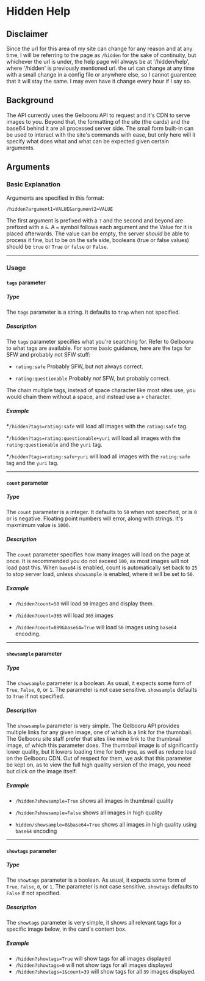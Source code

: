 # Hidden Help

## Disclaimer

Since the url for this area of my site can change for any reason and at any time,
I will be referring to the page as `/hidden` for the sake of continuity,
but whichever the url is under, the help page will always be at '/hidden/help', where '/hidden' is previously mentioned url.
the url can change at any time with a small change in a config file or anywhere else, so I cannot guarentee that it will stay the same.
I may even have it change every hour if I say so.

## Background

The API currently uses the Gelbooru API to request and it's CDN to serve images to you.
Beyond that, the formatting of the site (the cards) and the base64 behind it are all processed server side.
The small form built-in can be used to interact with the site's commands with ease, but only here will it specify what does what and what can be
expected given certain arguments.

## Arguments

### Basic Explanation

Arguments are specified in this format:

```http
/hidden?argument1=VALUE&argument2=VALUE
```

The first argument is prefixed with a `?` and the second and beyond are prefixed with a `&`.
A `=` symbol follows each argument and the Value for it is placed afterwards.
The value can be empty, the server *should* be able to process it fine, but to be on the safe side,
booleans (true or false values) should be `true` or `True` or `false` or `False`.

---

### Usage

#### `tags` parameter

##### Type

The `tags` parameter is a string.
It defaults to `trap` when not specified.

##### Description

The `tags` parameter specifies what you're searching for. Refer to Gelbooru to what tags are available.
For some basic guidance, here are the tags for SFW and probably not SFW stuff:

* `rating:safe` Probably SFW, but not always correct.

* `rating:questionable` Probably *not* SFW, but probably correct.

The chain multiple tags, instead of space character like most sites use, you would chain them without a space, and instead use a `+` character.

##### Example

*`/hidden?tags=rating:safe`
will load all images with the `rating:safe` tag.

*`/hidden?tags=rating:questionable+yuri`
will load all images with the `rating:questionable` and the `yuri` tag.

*`/hidden?tags=rating:safe+yuri`
will load all images with the `rating:safe` tag and the `yuri` tag.

---

#### `count` parameter

##### Type

The `count` parameter is a integer.
It defaults to `50` when not specified, or is `0` or is negative.
Floating point numbers will error, along with strings.
It's maxmimum value is `1000`.

##### Description

The `count` parameter specifies how many images will load on the page at once.
It is recommended you do not exceed `100`, as most images will not load past this.
When `base64` is enabled, count is automatically set back to `25` to stop server load, unless `showsample` is enabled, where it will be set to `50`.

##### Example

* `/hidden?count=50`
will load `50` images and display them.

* `/hidden?count=365`
will load `365` images

* `/hidden?count=889&base64=True`
will load `50` images using `base64` encoding.

---

#### `showsample` parameter

##### Type

The `showsample` parameter is a boolean.
As usual, it expects some form of `True`, `False`, `0`, or `1`.
The parameter is not case sensitive.
`showsample` defaults to `True` if not specified.

##### Description

The `showsample` parameter is very simple.
The Gelbooru API provides multiple links for any given image, one of which is a link for the thumnbail.
The Gelbooru site staff prefer that sites like mine link to the thumbnail image, of which this parameter does. The thumnbail image is of significantly lower quality, but it lowers loading time for both you, as well as reduce load on the Gelbooru CDN. Out of respect for them, we ask that this parameter be kept on, as to view the full high quality version of the image, you need but click on the image itself.

##### Example

* `/hidden?showsample=True`
shows all images in thumbnail quality

* `/hidden?showsample=False`
shows all images in high quality

* `hidden/showsample=0&base64=True`
shows all images in high quality using `base64` encoding

---

#### `showtags` parameter

##### Type

The `showtags` parameter is a boolean.
As usual, it expects some form of `True`, `False`, `0`, or `1`.
The parameter is not case sensitive.
`showtags` defaults to `False` if not specified.

##### Description

The `showtags` parameter is very simple, it shows all relevant tags for a specific image below, in the card's content box.

##### Example

* `/hidden?showtags=True`
will show tags for all images displayed
* `/hidden?showtags=0`
will not show tags for all images displayed
* `/hidden?showtags=1&count=39`
will show tags for all `39` images displayed.